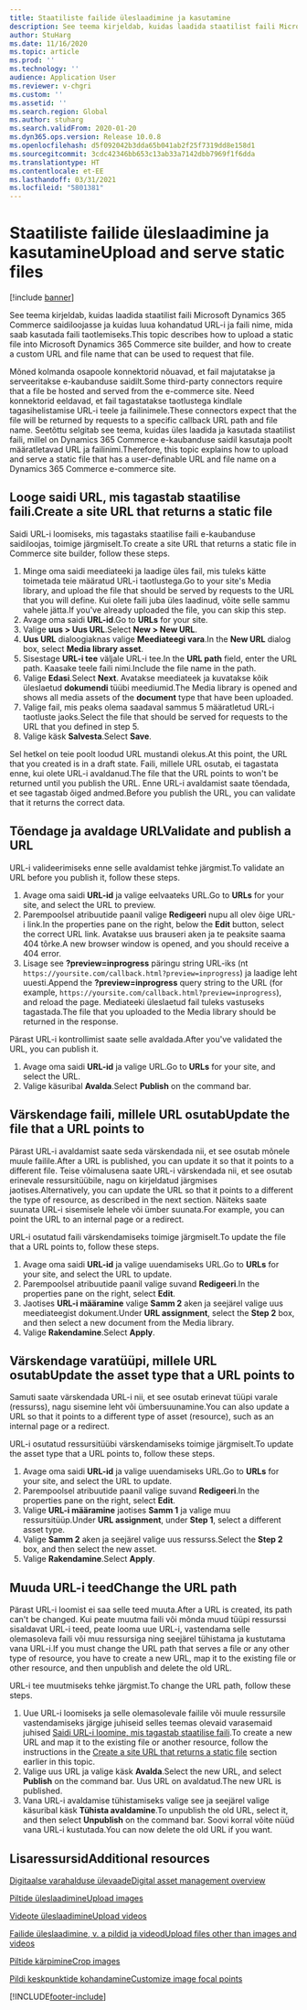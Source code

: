 ```yaml
---
title: Staatiliste failide üleslaadimine ja kasutamine
description: See teema kirjeldab, kuidas laadida staatilist faili Microsoft Dynamics 365 Commerce saidiloojasse ja kuidas luua kohandatud URL-i ja faili nime, mida saab kasutada faili taotlemiseks.
author: StuHarg
ms.date: 11/16/2020
ms.topic: article
ms.prod: ''
ms.technology: ''
audience: Application User
ms.reviewer: v-chgri
ms.custom: ''
ms.assetid: ''
ms.search.region: Global
ms.author: stuharg
ms.search.validFrom: 2020-01-20
ms.dyn365.ops.version: Release 10.0.8
ms.openlocfilehash: d5f092042b3dda65b041ab2f25f7319dd8e158d1
ms.sourcegitcommit: 3cdc42346bb653c13ab33a7142dbb7969f1f6dda
ms.translationtype: HT
ms.contentlocale: et-EE
ms.lasthandoff: 03/31/2021
ms.locfileid: "5801381"
---
```

# <a name="upload-and-serve-static-files"></a><span data-ttu-id="d4081-103">Staatiliste failide üleslaadimine ja kasutamine</span><span class="sxs-lookup"><span data-stu-id="d4081-103">Upload and serve static files</span></span>

[!include [banner](includes/banner.md)]

<span data-ttu-id="d4081-104">See teema kirjeldab, kuidas laadida staatilist faili Microsoft Dynamics 365 Commerce saidiloojasse ja kuidas luua kohandatud URL-i ja faili nime, mida saab kasutada faili taotlemiseks.</span><span class="sxs-lookup"><span data-stu-id="d4081-104">This topic describes how to upload a static file into Microsoft Dynamics 365 Commerce site builder, and how to create a custom URL and file name that can be used to request that file.</span></span>

<span data-ttu-id="d4081-105">Mõned kolmanda osapoole konnektorid nõuavad, et fail majutatakse ja serveeritakse e-kaubanduse saidilt.</span><span class="sxs-lookup"><span data-stu-id="d4081-105">Some third-party connectors require that a file be hosted and served from the e-commerce site.</span></span> <span data-ttu-id="d4081-106">Need konnektorid eeldavad, et fail tagastatakse taotlustega kindlale tagasihelistamise URL-i teele ja failinimele.</span><span class="sxs-lookup"><span data-stu-id="d4081-106">These connectors expect that the file will be returned by requests to a specific callback URL path and file name.</span></span> <span data-ttu-id="d4081-107">Seetõttu selgitab see teema, kuidas üles laadida ja kasutada staatilist faili, millel on Dynamics 365 Commerce e-kaubanduse saidil kasutaja poolt määratletavad URL ja failinimi.</span><span class="sxs-lookup"><span data-stu-id="d4081-107">Therefore, this topic explains how to upload and serve a static file that has a user-definable URL and file name on a Dynamics 365 Commerce e-commerce site.</span></span>

## <a name="create-a-site-url-that-returns-a-static-file"></a><span data-ttu-id="d4081-108">Looge saidi URL, mis tagastab staatilise faili.</span><span class="sxs-lookup"><span data-stu-id="d4081-108">Create a site URL that returns a static file</span></span>

<span data-ttu-id="d4081-109">Saidi URL-i loomiseks, mis tagastaks staatilise faili e-kaubanduse saidiloojas, toimige järgmiselt.</span><span class="sxs-lookup"><span data-stu-id="d4081-109">To create a site URL that returns a static file in Commerce site builder, follow these steps.</span></span>

1. <span data-ttu-id="d4081-110">Minge oma saidi meediateeki ja laadige üles fail, mis tuleks kätte toimetada teie määratud URL-i taotlustega.</span><span class="sxs-lookup"><span data-stu-id="d4081-110">Go to your site's Media library, and upload the file that should be served by requests to the URL that you will define.</span></span> <span data-ttu-id="d4081-111">Kui olete faili juba üles laadinud, võite selle sammu vahele jätta.</span><span class="sxs-lookup"><span data-stu-id="d4081-111">If you've already uploaded the file, you can skip this step.</span></span>
1. <span data-ttu-id="d4081-112">Avage oma saidi **URL-id**.</span><span class="sxs-lookup"><span data-stu-id="d4081-112">Go to **URLs** for your site.</span></span>
1. <span data-ttu-id="d4081-113">Valige **uus \> Uus URL**.</span><span class="sxs-lookup"><span data-stu-id="d4081-113">Select **New \> New URL**.</span></span>
1. <span data-ttu-id="d4081-114">**Uus URL** dialoogiaknas valige **Meediateegi vara**.</span><span class="sxs-lookup"><span data-stu-id="d4081-114">In the **New URL** dialog box, select **Media library asset**.</span></span>
1. <span data-ttu-id="d4081-115">Sisestage **URL-i tee** väljale URL-i tee.</span><span class="sxs-lookup"><span data-stu-id="d4081-115">In the **URL path** field, enter the URL path.</span></span> <span data-ttu-id="d4081-116">Kaasake teele faili nimi.</span><span class="sxs-lookup"><span data-stu-id="d4081-116">Include the file name in the path.</span></span>
1. <span data-ttu-id="d4081-117">Valige **Edasi**.</span><span class="sxs-lookup"><span data-stu-id="d4081-117">Select **Next**.</span></span> <span data-ttu-id="d4081-118">Avatakse meediateek ja kuvatakse kõik üleslaetud **dokumendi** tüübi meediumid.</span><span class="sxs-lookup"><span data-stu-id="d4081-118">The Media library is opened and shows all media assets of the **document** type that have been uploaded.</span></span>
1. <span data-ttu-id="d4081-119">Valige fail, mis peaks olema saadaval sammus 5 määratletud URL-i taotluste jaoks.</span><span class="sxs-lookup"><span data-stu-id="d4081-119">Select the file that should be served for requests to the URL that you defined in step 5.</span></span>
1. <span data-ttu-id="d4081-120">Valige käsk **Salvesta**.</span><span class="sxs-lookup"><span data-stu-id="d4081-120">Select **Save**.</span></span>

<span data-ttu-id="d4081-121">Sel hetkel on teie poolt loodud URL mustandi olekus.</span><span class="sxs-lookup"><span data-stu-id="d4081-121">At this point, the URL that you created is in a draft state.</span></span> <span data-ttu-id="d4081-122">Faili, millele URL osutab, ei tagastata enne, kui olete URL-i avaldanud.</span><span class="sxs-lookup"><span data-stu-id="d4081-122">The file that the URL points to won't be returned until you publish the URL.</span></span> <span data-ttu-id="d4081-123">Enne URL-i avaldamist saate tõendada, et see tagastab õiged andmed.</span><span class="sxs-lookup"><span data-stu-id="d4081-123">Before you publish the URL, you can validate that it returns the correct data.</span></span>

## <a name="validate-and-publish-a-url"></a><span data-ttu-id="d4081-124">Tõendage ja avaldage URL</span><span class="sxs-lookup"><span data-stu-id="d4081-124">Validate and publish a URL</span></span>

<span data-ttu-id="d4081-125">URL-i valideerimiseks enne selle avaldamist tehke järgmist.</span><span class="sxs-lookup"><span data-stu-id="d4081-125">To validate an URL before you publish it, follow these steps.</span></span>

1. <span data-ttu-id="d4081-126">Avage oma saidi **URL-id** ja valige eelvaateks URL.</span><span class="sxs-lookup"><span data-stu-id="d4081-126">Go to **URLs** for your site, and select the URL to preview.</span></span>
2. <span data-ttu-id="d4081-127">Parempoolsel atribuutide paanil valige **Redigeeri** nupu all olev õige URL-i link.</span><span class="sxs-lookup"><span data-stu-id="d4081-127">In the properties pane on the right, below the **Edit** button, select the correct URL link.</span></span> <span data-ttu-id="d4081-128">Avatakse uus brauseri aken ja te peaksite saama 404 tõrke.</span><span class="sxs-lookup"><span data-stu-id="d4081-128">A new browser window is opened, and you should receive a 404 error.</span></span>
3. <span data-ttu-id="d4081-129">Lisage see **?preview=inprogress** päringu string URL-iks (nt `https://yoursite.com/callback.html?preview=inprogress`) ja laadige leht uuesti.</span><span class="sxs-lookup"><span data-stu-id="d4081-129">Append the **?preview=inprogress** query string to the URL (for example, `https://yoursite.com/callback.html?preview=inprogress`), and reload the page.</span></span> <span data-ttu-id="d4081-130">Mediateeki üleslaetud fail tuleks vastuseks tagastada.</span><span class="sxs-lookup"><span data-stu-id="d4081-130">The file that you uploaded to the Media library should be returned in the response.</span></span>

<span data-ttu-id="d4081-131">Pärast URL-i kontrollimist saate selle avaldada.</span><span class="sxs-lookup"><span data-stu-id="d4081-131">After you've validated the URL, you can publish it.</span></span>

1. <span data-ttu-id="d4081-132">Avage oma saidi **URL-id** ja valige URL.</span><span class="sxs-lookup"><span data-stu-id="d4081-132">Go to **URLs** for your site, and select the URL.</span></span>
2. <span data-ttu-id="d4081-133">Valige käsuribal **Avalda**.</span><span class="sxs-lookup"><span data-stu-id="d4081-133">Select **Publish** on the command bar.</span></span>

## <a name="update-the-file-that-a-url-points-to"></a><span data-ttu-id="d4081-134">Värskendage faili, millele URL osutab</span><span class="sxs-lookup"><span data-stu-id="d4081-134">Update the file that a URL points to</span></span>

<span data-ttu-id="d4081-135">Pärast URL-i avaldamist saate seda värskendada nii, et see osutab mõnele muule failile.</span><span class="sxs-lookup"><span data-stu-id="d4081-135">After a URL is published, you can update it so that it points to a different file.</span></span> <span data-ttu-id="d4081-136">Teise võimalusena saate URL-i värskendada nii, et see osutab erinevale ressursitüübile, nagu on kirjeldatud järgmises jaotises.</span><span class="sxs-lookup"><span data-stu-id="d4081-136">Alternatively, you can update the URL so that it points to a different the type of resource, as described in the next section.</span></span> <span data-ttu-id="d4081-137">Näiteks saate suunata URL-i sisemisele lehele või ümber suunata.</span><span class="sxs-lookup"><span data-stu-id="d4081-137">For example, you can point the URL to an internal page or a redirect.</span></span>

<span data-ttu-id="d4081-138">URL-i osutatud faili värskendamiseks toimige järgmiselt.</span><span class="sxs-lookup"><span data-stu-id="d4081-138">To update the file that a URL points to, follow these steps.</span></span>

1. <span data-ttu-id="d4081-139">Avage oma saidi **URL-id** ja valige uuendamiseks URL.</span><span class="sxs-lookup"><span data-stu-id="d4081-139">Go to **URLs** for your site, and select the URL to update.</span></span>
1. <span data-ttu-id="d4081-140">Parempoolsel atribuutide paanil valige suvand **Redigeeri**.</span><span class="sxs-lookup"><span data-stu-id="d4081-140">In the properties pane on the right, select **Edit**.</span></span>
1. <span data-ttu-id="d4081-141">Jaotises **URL-i määramine** valige **Samm 2** aken ja seejärel valige uus meediateegist dokument.</span><span class="sxs-lookup"><span data-stu-id="d4081-141">Under **URL assignment**, select the **Step 2** box, and then select a new document from the Media library.</span></span>
1. <span data-ttu-id="d4081-142">Valige **Rakendamine**.</span><span class="sxs-lookup"><span data-stu-id="d4081-142">Select **Apply**.</span></span>

## <a name="update-the-asset-type-that-a-url-points-to"></a><span data-ttu-id="d4081-143">Värskendage varatüüpi, millele URL osutab</span><span class="sxs-lookup"><span data-stu-id="d4081-143">Update the asset type that a URL points to</span></span>

<span data-ttu-id="d4081-144">Samuti saate värskendada URL-i nii, et see osutab erinevat tüüpi varale (ressurss), nagu sisemine leht või ümbersuunamine.</span><span class="sxs-lookup"><span data-stu-id="d4081-144">You can also update a URL so that it points to a different type of asset (resource), such as an internal page or a redirect.</span></span>

<span data-ttu-id="d4081-145">URL-i osutatud ressursitüübi värskendamiseks toimige järgmiselt.</span><span class="sxs-lookup"><span data-stu-id="d4081-145">To update the asset type that a URL points to, follow these steps.</span></span>

1. <span data-ttu-id="d4081-146">Avage oma saidi **URL-id** ja valige uuendamiseks URL.</span><span class="sxs-lookup"><span data-stu-id="d4081-146">Go to **URLs** for your site, and select the URL to update.</span></span>
1. <span data-ttu-id="d4081-147">Parempoolsel atribuutide paanil valige suvand **Redigeeri**.</span><span class="sxs-lookup"><span data-stu-id="d4081-147">In the properties pane on the right, select **Edit**.</span></span>
1. <span data-ttu-id="d4081-148">Valige **URL-i määramine** jaotises **Samm 1** ja valige muu ressursitüüp.</span><span class="sxs-lookup"><span data-stu-id="d4081-148">Under **URL assignment**, under **Step 1**, select a different asset type.</span></span>
1. <span data-ttu-id="d4081-149">Valige **Samm 2** aken ja seejärel valige uus ressurss.</span><span class="sxs-lookup"><span data-stu-id="d4081-149">Select the **Step 2** box, and then select the new asset.</span></span>
1. <span data-ttu-id="d4081-150">Valige **Rakendamine**.</span><span class="sxs-lookup"><span data-stu-id="d4081-150">Select **Apply**.</span></span>

## <a name="change-the-url-path"></a><span data-ttu-id="d4081-151">Muuda URL-i teed</span><span class="sxs-lookup"><span data-stu-id="d4081-151">Change the URL path</span></span>

<span data-ttu-id="d4081-152">Pärast URL-i loomist ei saa selle teed muuta.</span><span class="sxs-lookup"><span data-stu-id="d4081-152">After a URL is created, its path can't be changed.</span></span> <span data-ttu-id="d4081-153">Kui peate muutma faili või mõnda muud tüüpi ressurssi sisaldavat URL-i teed, peate looma uue URL-i, vastendama selle olemasoleva faili või muu ressursiga ning seejärel tühistama ja kustutama vana URL-i.</span><span class="sxs-lookup"><span data-stu-id="d4081-153">If you must change the URL path that serves a file or any other type of resource, you have to create a new URL, map it to the existing file or other resource, and then unpublish and delete the old URL.</span></span>

<span data-ttu-id="d4081-154">URL-i tee muutmiseks tehke järgmist.</span><span class="sxs-lookup"><span data-stu-id="d4081-154">To change the URL path, follow these steps.</span></span>

1. <span data-ttu-id="d4081-155">Uue URL-i loomiseks ja selle olemasolevale failile või muule ressursile vastendamiseks järgige juhiseid selles teemas olevaid varasemaid juhised [Saidi URL-i loomine, mis tagastab staatilise faili](#create-a-site-url-that-returns-a-static-file).</span><span class="sxs-lookup"><span data-stu-id="d4081-155">To create a new URL and map it to the existing file or another resource, follow the instructions in the [Create a site URL that returns a static file](#create-a-site-url-that-returns-a-static-file) section earlier in this topic.</span></span>
1. <span data-ttu-id="d4081-156">Valige uus URL ja valige käsk **Avalda**.</span><span class="sxs-lookup"><span data-stu-id="d4081-156">Select the new URL, and select **Publish** on the command bar.</span></span> <span data-ttu-id="d4081-157">Uus URL on avaldatud.</span><span class="sxs-lookup"><span data-stu-id="d4081-157">The new URL is published.</span></span>
1. <span data-ttu-id="d4081-158">Vana URL-i avaldamise tühistamiseks valige see ja seejärel valige käsuribal käsk **Tühista avaldamine**.</span><span class="sxs-lookup"><span data-stu-id="d4081-158">To unpublish the old URL, select it, and then select **Unpublish** on the command bar.</span></span> <span data-ttu-id="d4081-159">Soovi korral võite nüüd vana URL-i kustutada.</span><span class="sxs-lookup"><span data-stu-id="d4081-159">You can now delete the old URL if you want.</span></span>

## <a name="additional-resources"></a><span data-ttu-id="d4081-160">Lisaressursid</span><span class="sxs-lookup"><span data-stu-id="d4081-160">Additional resources</span></span>

[<span data-ttu-id="d4081-161">Digitaalse varahalduse ülevaade</span><span class="sxs-lookup"><span data-stu-id="d4081-161">Digital asset management overview</span></span>](dam-overview.md)

[<span data-ttu-id="d4081-162">Piltide üleslaadimine</span><span class="sxs-lookup"><span data-stu-id="d4081-162">Upload images</span></span>](dam-upload-images.md)

[<span data-ttu-id="d4081-163">Videote üleslaadimine</span><span class="sxs-lookup"><span data-stu-id="d4081-163">Upload videos</span></span>](dam-upload-video.md)

[<span data-ttu-id="d4081-164">Failide üleslaadimine, v. a pildid ja videod</span><span class="sxs-lookup"><span data-stu-id="d4081-164">Upload files other than images and videos</span></span>](dam-upload-files.md)

[<span data-ttu-id="d4081-165">Piltide kärpimine</span><span class="sxs-lookup"><span data-stu-id="d4081-165">Crop images</span></span>](dam-crop-images.md)

[<span data-ttu-id="d4081-166">Pildi keskpunktide kohandamine</span><span class="sxs-lookup"><span data-stu-id="d4081-166">Customize image focal points</span></span>](dam-custom-focal-point.md)


[!INCLUDE[footer-include](../includes/footer-banner.md)]
